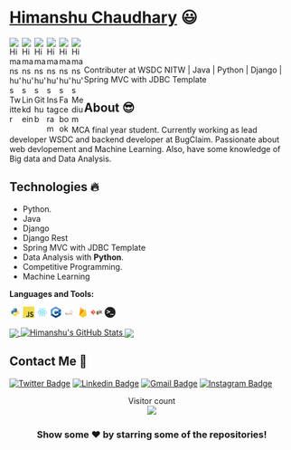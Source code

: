 
 # <a href="https://www.linkedin.com/in/kadianhimanshu/">Himanshu Chaudhary</a> :smiley:
 
 <a href="#">
  <img align="left" alt="Himanshu's Twitter" width="22px" src="https://cdn.jsdelivr.net/npm/simple-icons@v3/icons/twitter.svg" />
</a>
<a href="https://www.linkedin.com/in/kadianhimanshu/">
  <img align="left" alt="Himanshu's Linkdein" width="22px" src="https://cdn.jsdelivr.net/npm/simple-icons@v3/icons/linkedin.svg" />
</a>
<a href="https://github.com/himanshukadian">
  <img align="left" alt="Himanshu's Github" width="22px" src="https://cdn.jsdelivr.net/npm/simple-icons@v3/icons/github.svg" />
</a>
<a href="#">
  <img align="left" alt="Himanshu's Instagram" width="22px" src="https://cdn.jsdelivr.net/npm/simple-icons@v3/icons/instagram.svg" />
</a>
<a href="https://www.facebook.com/HimanshuChaudharykadian">
  <img align="left" alt="Himanshu's Facebook" width="22px" src="https://cdn.jsdelivr.net/npm/simple-icons@v3/icons/facebook.svg" />
</a>
<a href="#">
  <img align="left" alt="Himanshu's Medium" width="22px" src="https://cdn.jsdelivr.net/npm/simple-icons@v3/icons/medium.svg" />
</a>

<br/>
<br/>

Contributer at WSDC NITW | Java | Python | Django | Spring MVC with JDBC Template

## About :sunglasses:
MCA final year student. Currently working as lead developer WSDC and backend developer at BugClaim. Passionate about web devlopement and Machine Learning. Also, have some knowledge of Big data and Data Analysis.

## Technologies :fire:
- Python.
- Java
- Django
- Django Rest
- Spring MVC with JDBC Template
- Data Analysis with **Python**.
- Competitive Programming.
- Machine Learning

**Languages and Tools:**  

<code><img height="20" src="https://raw.githubusercontent.com/github/explore/80688e429a7d4ef2fca1e82350fe8e3517d3494d/topics/python/python.png"></code>
<code><img height="20" src="https://raw.githubusercontent.com/github/explore/80688e429a7d4ef2fca1e82350fe8e3517d3494d/topics/javascript/javascript.png"></code>
<code><img height="20" src="https://raw.githubusercontent.com/github/explore/80688e429a7d4ef2fca1e82350fe8e3517d3494d/topics/react/react.png"></code>
<code><img height="20" src="https://raw.githubusercontent.com/github/explore/80688e429a7d4ef2fca1e82350fe8e3517d3494d/topics/cpp/cpp.png"></code>
<code><img height="20" src="https://raw.githubusercontent.com/github/explore/80688e429a7d4ef2fca1e82350fe8e3517d3494d/topics/mysql/mysql.png"></code>
<code><img height="20" src="https://raw.githubusercontent.com/github/explore/80688e429a7d4ef2fca1e82350fe8e3517d3494d/topics/firebase/firebase.png"></code>
<code><img height="20" src="https://raw.githubusercontent.com/github/explore/80688e429a7d4ef2fca1e82350fe8e3517d3494d/topics/git/git.png"></code>
<code><img height="20" src="https://raw.githubusercontent.com/github/explore/80688e429a7d4ef2fca1e82350fe8e3517d3494d/topics/terminal/terminal.png"></code>


<a href="https://github.com/himanshukadian">
  <img align="center" src="https://github-readme-stats.vercel.app/api/top-langs/?username=himanshukadian&theme=radical" />
</a>

<a href="https://github.com/himanshukadian">
<img src="https://github-readme-stats.vercel.app/api?username=himanshukadian&&show_icons=true&theme=radical" alt="Himanshu's GitHub Stats" />
</a>

<a href="https://github.com/himanshukadian/nitadda">
  <img align="center" src="https://github-readme-stats.vercel.app/api/pin/?username=himanshukadian&repo=nitadda&theme=radical" />
</a>    


##  Contact Me :speech_balloon:
[![Twitter Badge](https://img.shields.io/badge/-himanshukadian-1ca0f1?style=flat-square&labelColor=1ca0f1&logo=twitter&logoColor=white&link=#)](himanshukadian) [![Linkedin Badge](https://img.shields.io/badge/-himanshukadian-blue?style=flat-square&logo=Linkedin&logoColor=white&link=https://www.linkedin.com/in/kadianhimanshu/)](https://www.linkedin.com/in/kadianhimanshu/) [![Gmail Badge](https://img.shields.io/badge/-himanshuchaudhary.nitw@gmail.com-c14438?style=flat-square&logo=Gmail&logoColor=white&link=mailto:himanshuchaudhary.nitw@gmail.com)](mailto:himanshuchaudhary.nitw@gmail.com) [![Instagram Badge](https://img.shields.io/badge/-@himanshukadian-e4405f?style=flat-square&labelColor=f94877&logo=instagram&logoColor=white&link=#)](himanshukadian)

<p align="center"> 
  Visitor count<br>
  <img src="https://profile-counter.glitch.me/himanshukadian/count.svg" />
</p>


<div align="center">

### Show some ❤️ by starring some of the repositories!

</div>


